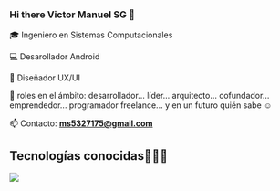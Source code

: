 ### Hi there Victor Manuel SG 👋

<p align="left">
🎓 Ingeniero en Sistemas Computacionales 

💻 Desarollador Android 

:iphone: Diseñador UX/UI

📝 roles en el ámbito: desarrollador... líder... arquitecto... cofundador... emprendedor... programador freelance... y en un futuro quién sabe ☺️

📫 Contacto: **ms5327175@gmail.com**
<!--Intro end-->
  </p>


  <h2 >Tecnologías conocidas👨🏻‍💻</h2>
<!--tech stack icons-->
<p align="left">
  <a href="https://skillicons.dev">
    <img src="https://skillicons.dev/icons?i=androidstudio,xd,wordpress,vscode,sqlite,pr,ps,kotlin,java,ai,html,github,figma,css,firebase,&perline=12" />
  </a>
</p>
<br>
